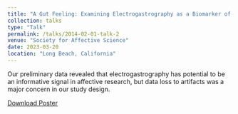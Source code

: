 ```yaml
---
title: "A Gut Feeling: Examining Electrogastrography as a Biomarker of Affective Responses"
collection: talks
type: "Talk"
permalink: /talks/2014-02-01-talk-2
venue: "Society for Affective Science"
date: 2023-03-20
location: "Long Beach, California"
---
```


Our preliminary data revealed that electrogastrography has potential
to be an informative signal in affective research, but data loss to
artifacts was a major concern in our study design.

[Download Poster](http://ngancz.github.io/files/gancz_sas_poster_2023pdf.pdf)
